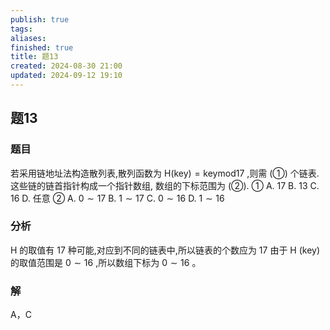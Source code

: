 ```yaml
---
publish: true
tags: 
aliases: 
finished: true
title: 题13
created: 2024-08-30 21:00
updated: 2024-09-12 19:10
---
```

## 题13
### 题目
若采用链地址法构造散列表,散列函数为 $\mathrm{H}\left( \mathrm{{key}}\right)  = \mathrm{{keymod}}{17}$ ,则需 (①) 个链表. 
这些链的链首指针构成一个指针数组, 数组的下标范围为 (②).
① A. 17 B. 13 C. 16 D. 任意
② A. $0 \sim  {17}$ B. $1 \sim  {17}$ C. $0 \sim  {16}$ D. $1 \sim  {16}$
### 分析
$\mathrm{H}$ 的取值有 17 种可能,对应到不同的链表中,所以链表的个数应为 17 
由于 $\mathrm{H}$ (key) 的取值范围是 $0 \sim  {16}$ ,所以数组下标为 $0 \sim  {16}$ 。
### 解
A，C

